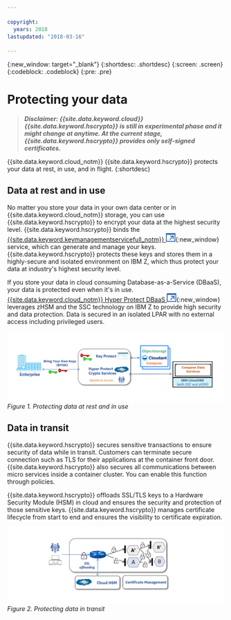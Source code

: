 ```yaml
---

copyright:
  years: 2018
lastupdated: "2018-03-16"

---
```


{:new_window: target="_blank"}
{:shortdesc: .shortdesc}
{:screen: .screen}
{:codeblock: .codeblock}
{:pre: .pre}

# Protecting your data

> _**Disclaimer: {{site.data.keyword.cloud}} {{site.data.keyword.hscrypto}} is still in experimental phase and it might change at anytime. At the current stage, {{site.data.keyword.hscrypto}} provides only self-signed certificates.**_

{{site.data.keyword.cloud_notm}} {{site.data.keyword.hscrypto}} protects your data at rest, in use, and in flight.
{:shortdesc}



## Data at rest and in use

No matter you store your data in your own data center or in {{site.data.keyword.cloud_notm}} storage, you can use {{site.data.keyword.hscrypto}} to encrypt your data at the highest security level. {{site.data.keyword.hscrypto}} binds the [{{site.data.keyword.keymanagementservicefull_notm}} ![External link icon](image/external_link.svg "External link icon")](https://console.bluemix.net/docs/services/keymgmt/keyprotect_about.html){:new_window} service, which can generate and manage your keys. {{site.data.keyword.hscrypto}} protects these keys and stores them in a highly-secure and isolated environment on IBM Z, which thus protect your data at industry's highest security level.

If you store your data in cloud consuming Database-as-a-Service (DBaaS), your data is protected even when it's in use. [{{site.data.keyword.cloud_notm}} Hyper Protect DBaaS ![External link icon](image/external_link.svg "External link icon")](https://console.bluemix.net/docs/services/keymgmt/keyprotect_about.html){:new_window} leverages zHSM and the SSC technology on IBM Z to provide high security and data protection. Data is secured in an isolated LPAR with no external access including privileged users.

![data at rest](image/data_at_rest.png "Data at rest and in use")
*Figure 1. Protecting data at rest and in use*


## Data in transit

{{site.data.keyword.hscrypto}} secures sensitive transactions to ensure security of data while in transit. Customers can terminate secure connection such as TLS for their applications at the container front door. {{site.data.keyword.hscrypto}} also secures all communications between micro services inside a container cluster. You can enable this function through policies.

{{site.data.keyword.hscrypto}} offloads SSL/TLS keys to a Hardware Security Module (HSM) in cloud and ensures the security and protection of those sensitive keys. {{site.data.keyword.hscrypto}} manages certificate lifecycle from start to end and ensures the visibility to certificate expiration.

![data in transit](image/data_in_flight.png "Data in transit")
*Figure 2. Protecting data in transit*
